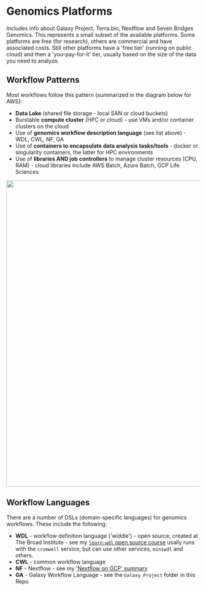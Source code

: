 # Genomics Platforms

Includes info about Galaxy Project, Terra.bio, Nextflow and Seven Bridges Genomics. This represents a small subset of the available platforms.  Some platforms are free (for research), others are commercial and have associated costs.  Still other platforms have a 'free tier' (running on public cloud) and then a 'you-pay-for-it' tier, usually based on the size of the data you need to analyze.  

## Workflow Patterns

Most workflows follow this pattern (summarized in the diagram below for AWS):
- **Data Lake** (shared file storage - local SAN or cloud buckets)
- Burstable **compute cluster** (HPC or cloud) - use VMs and/or container clusters on the cloud
- Use of **genomics workflow description language** (see list above) - WDL, CWL, NF, GA
- Use of **containers to encapsulate data analysis tasks/tools** - docker or singularity containers, the latter for HPC environments
- Use of **libraries AND job controllers** to manage cluster resources (CPU, RAM) - cloud libraries include AWS Batch, Azure Batch, GCP Life Sciences

<img src="https://github.com/lynnlangit/TeamTeri/blob/master/Images/lake-pattern.png" width=800>

## Workflow Languages

There are a number of DSLs (domain-specific languages) for genomics workflows.  These include the following:
- **WDL** - workflow definition language ('widdle') - open source, created at The Broad Institute - see my [`learn-wdl` open source course](https://github.com/openwdl/learn-wdl) usally runs with the `cromwell` service, but can use other services, `miniwdl` and others.
- **CWL** - common workflow language
- **NF** - Nextflow - see my ['Nextflow on GCP' summary](https://github.com/lynnlangit/gcp-for-bioinformatics/blob/master/2_Virtual_Machines_%26_Docker_Containers/9a_Use_Nextflow_for_Pipelines.md)
- **GA** - Galaxy Workflow Language - see the `Galaxy Project` folder in this Repo
